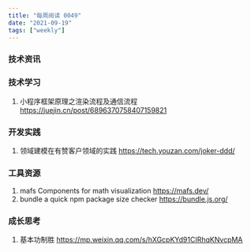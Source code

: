 ```yaml
---
title: "每周阅读 0049"
date: "2021-09-19"
tags: ["weekly"]
---
```


### 技术资讯

### 技术学习
1. 小程序框架原理之渲染流程及通信流程 https://juejin.cn/post/6896370758407159821


### 开发实践
1. 领域建模在有赞客户领域的实践 https://tech.youzan.com/joker-ddd/


### 工具资源
1. mafs Components for math visualization https://mafs.dev/ 
2. bundle a quick npm package size checker https://bundle.js.org/


### 成长思考
1. 基本功制胜 https://mp.weixin.qq.com/s/hXGcpKYd91CIRhqKNvcpMA